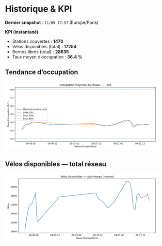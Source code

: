 # Historique & KPI

**Dernier snapshot** : `11/09 17:57` (Europe/Paris)

**KPI (instantané)**

- Stations couvertes : **1470**
- Vélos disponibles (total) : **17254**
- Bornes libres (total) : **28635**
- Taux moyen d’occupation : **36.4 %**

## Tendance d’occupation

![Mean occupancy](assets/figs/occupancy_last72h.png)

## Vélos disponibles — total réseau

![Bikes total](assets/figs/bikes_total_last72h.png)
